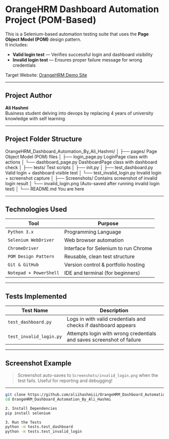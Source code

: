 #  OrangeHRM Dashboard Automation Project (POM-Based)

This is a Selenium-based automation testing suite that uses the **Page Object Model (POM)** design pattern.  
It includes:

-  **Valid login test** — Verifies successful login and dashboard visibility  
-  **Invalid login test** — Ensures proper failure message for wrong credentials

 Target Website: [OrangeHRM Demo Site](https://opensource-demo.orangehrmlive.com)

---

##  Project Author

**Ali Hashmi**  
Business student delving into devops by replacing 4 years of university knowledge with self learning

---

##  Project Folder Structure

OrangeHRM_Dashboard_Automation_By_Ali_Hashmi/
│
├── pages/ Page Object Model (POM) files
│ ├── login_page.py  LoginPage class with actions
│ └── dashboard_page.py  DashboardPage class with dashboard check
│
├── tests/  Test scripts
│ ├── init.py
│ ├── test_dashboard.py   Valid login + dashboard visible test
│ └── test_invalid_login.py   Invalid login + screenshot capture
│
├── Screenshots/  Contains screenshot of invalid login result
│ └── invalid_login.png  (Auto-saved after running invalid login test)
│
└── README.md  You are here 

---

##  Technologies Used

| Tool | Purpose |
|------|---------|
| `Python 3.x` | Programming Language |
| `Selenium WebDriver` | Web browser automation |
| `ChromeDriver` | Interface for Selenium to run Chrome |
| `POM Design Pattern` | Reusable, clean test structure |
| `Git & GitHub` | Version control & portfolio hosting |
| `Notepad + PowerShell` | IDE and terminal (for beginners) |

---

## Tests Implemented

| Test Name | Description |
|-----------|-------------|
| `test_dashboard.py` | Logs in with valid credentials and checks if dashboard appears |
| `test_invalid_login.py` | Attempts login with wrong credentials and saves screenshot of failure |

---

##  Screenshot Example

>  Screenshot auto-saves to `Screenshots/invalid_login.png` when the test fails.
> Useful for reporting and debugging!

---





```bash
git clone https://github.com/aliihashmiii/OrangeHRM_Dashboard_Automation_By_Ali_Hashmi.git
cd OrangeHRM_Dashboard_Automation_By_Ali_Hashmi

2. Install Dependencies
pip install selenium

3. Run the Tests
python -m tests.test_dashboard
python -m tests.test_invalid_login
